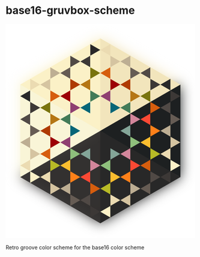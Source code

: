 
<p align="center">
  <p><h1>base16-gruvbox-scheme</h1></p>
  <p><img src="https://raw.githubusercontent.com/dawikur/base16-gruvbox-scheme/master/samples.png" /></p>
  <p>Retro groove color scheme for the base16 color scheme</p>
</p>
